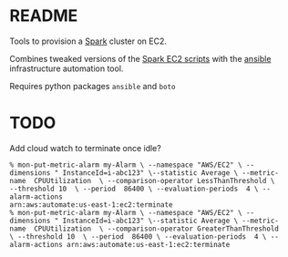 # README

Tools to provision a [Spark][spark] cluster on EC2.

Combines tweaked versions of the [Spark EC2 scripts][ec2-scripts] with the [ansible][ansible] infrastructure automation tool.

Requires python packages `ansible` and `boto`

[spark]: http://spark.incubator.apache.org/
[ec2-scripts]: http://spark.incubator.apache.org/docs/0.8.1/ec2-scripts.html
[ansible]: http://http://www.ansibleworks.com/

# TODO

Add cloud watch to terminate once idle?

    % mon-put-metric-alarm my-Alarm \ --namespace "AWS/EC2" \ -- dimensions " InstanceId=i-abc123" \--statistic Average \ --metric- name  CPUUtilization  \ --comparison-operator LessThanThreshold \
    --threshold 10  \ --period  86400 \ --evaluation-periods  4 \ -- alarm-actions
    arn:aws:automate:us-east-1:ec2:terminate
    % mon-put-metric-alarm my-Alarm \ --namespace "AWS/EC2" \ -- dimensions " InstanceId=i-abc123" \--statistic Average \ --metric- name  CPUUtilization  \ --comparison-operator GreaterThanThreshold
    \ --threshold 10  \ --period  86400 \ --evaluation-periods  4 \ --
    alarm-actions arn:aws:automate:us-east-1:ec2:terminate

